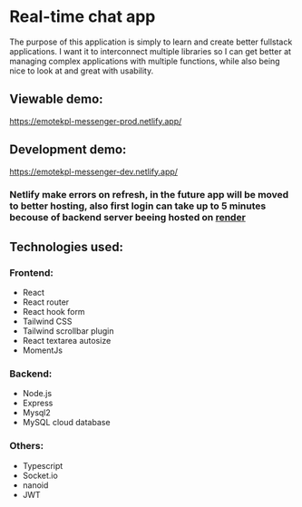 # Real-time chat app

The purpose of this application is simply to learn and create better fullstack applications.
I want it to interconnect multiple libraries so I can get better at managing complex applications with multiple functions,
while also being nice to look at and great with usability.

## Viewable demo:

https://emotekpl-messenger-prod.netlify.app/

## Development demo:

https://emotekpl-messenger-dev.netlify.app/

### Netlify make errors on refresh, in the future app will be moved to better hosting, also first login can take up to 5 minutes becouse of backend server beeing hosted on [render](https://render.com/)

## Technologies used:

### Frontend:

- React
- React router
- React hook form
- Tailwind CSS
- Tailwind scrollbar plugin
- React textarea autosize
- MomentJs

### Backend:

- Node.js
- Express
- Mysql2
- MySQL cloud database

### Others:

- Typescript
- Socket.io
- nanoid
- JWT
